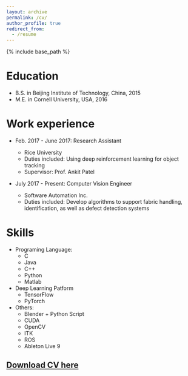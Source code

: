 ```yaml
---
layout: archive
permalink: /cv/
author_profile: true
redirect_from:
  - /resume
---
```


{% include base_path %}

Education
======
* B.S. in Beijing Institute of Technology, China, 2015
* M.E. in Cornell University, USA, 2016

Work experience
======
* Feb. 2017 - June 2017: Research Assistant
  * Rice University
  * Duties included: Using deep reinforcement learning for object tracking
  * Supervisor: Prof. Ankit Patel

* July 2017 - Present: Computer Vision Engineer
  * Software Automation Inc.
  * Duties included: Develop algorithms to support fabric handling, identification, as well as defect detection systems
  
Skills
======
* Programing Language:
  * C
  * Java
  * C++
  * Python
  * Matlab
* Deep Learning Patform
  * TensorFlow
  * PyTorch
* Others:
  * Blender + Python Script
  * CUDA
  * OpenCV
  * ITK
  * ROS
  * Ableton Live 9

## [Download CV here](http://Connor323.github.io/files/CV.pdf)
